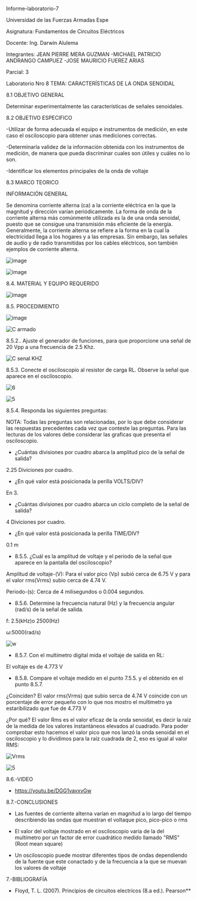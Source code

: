 Informe-laboratorio-7

Universidad de las Fuerzas Armadas Espe

Asignatura: Fundamentos de Circuitos Eléctricos

Docente: Ing. Darwin Alulema

Integrantes: JEAN PIERRE MERA GUZMAN -MICHAEL PATRICIO ANDRANGO CAMPUEZ -JOSE MAURICIO FUEREZ ARIAS

Parcial: 3

Laboratorio Nro 8 TEMA: CARACTERÍSTICAS DE LA ONDA SENOIDAL

8.1 OBJETIVO GENERAL

Determinar experimentalmente las características de señales senoidales.

8.2 OBJETIVO ESPECIFICO

-Utilizar de forma adecuada el equipo e instrumentos de medición, en este caso el osciloscopio para obtener unas mediciones correctas.

-Determinarla validez de la información obtenida con los instrumentos de medición, de manera que pueda discriminar cuales son útiles y cuáles no lo son.

-Identificar los elementos principales de la onda de voltaje

8.3 MARCO TEORICO

INFORMACIÓN GENERAL

Se denomina corriente alterna (ca) a la corriente eléctrica en la que la magnitud y dirección varían periódicamente. La forma de onda de la corriente alterna más comúnmente utilizada es la de una onda senoidal, puesto que se consigue una transmisión más eficiente de la energía. Generalmente, la corriente alterna se refiere a la forma en la cual la electricidad llega a los hogares y a las empresas. Sin embargo, las señales de audio y de radio transmitidas por los cables eléctricos, son también ejemplos de corriente alterna.
 
![image](https://user-images.githubusercontent.com/104911658/219137803-3be64614-2977-4493-ae38-6c072e6d2849.png)

![image](https://user-images.githubusercontent.com/104911658/219138223-62fd2e0e-55a2-4f09-a94b-2f59ce91b89a.png)

8.4. MATERIAL Y EQUIPO REQUERIDO

![image](https://user-images.githubusercontent.com/107088999/219174445-541272ab-f8e3-4d7c-a278-d36c1c18a40b.png)

8.5. PROCEDIMIENTO

![image](https://user-images.githubusercontent.com/107088999/219174566-5a31f846-7845-4ebb-b392-a002512c7c06.png)

![C armado](https://user-images.githubusercontent.com/117534483/219407025-665f58b0-3271-4a1f-a632-5d41c214a51f.png)

8.5.2.. Ajuste el generador de funciones, para que proporcione una señal de 20 Vpp a
una frecuencia de 2.5 Khz.

![C senal KHZ](https://user-images.githubusercontent.com/117534483/219407150-899cd0ee-016e-4827-8872-530e7f2cd487.png)

8.5.3. Conecte el osciloscopio al resistor de carga RL. Observe la señal que aparece en
el osciloscopio.

![6](https://user-images.githubusercontent.com/117534483/219410160-eebf0048-2df6-4eef-8eea-9d82c92b2382.jpeg)

![5](https://user-images.githubusercontent.com/117534483/219420048-6077c83b-5fba-408c-b386-d51d3fecd45d.jpeg)

8.5.4. Responda las siguientes preguntas:

NOTA: Todas las preguntas son relacionadas, por lo que debe considerar las respuestas
precedentes cada vez que conteste las preguntas. Para las lecturas de los valores debe
considerar las graficas que presenta el osciloscopio.

*  ¿Cuántas divisiones por cuadro abarca la amplitud pico de la señal de salida?

2.25 Diviciones por cuadro.

*  ¿En qué valor está posicionada la perilla VOLTS/DIV? 	

En 3.

*  ¿Cuántas divisiones por cuadro abarca un ciclo completo de la señal de salida?

4 Diviciones por cuadro.

* ¿En qué valor está posicionada la perilla TIME/DIV? 	

0.1 m

*  8.5.5.	¿Cuál es la amplitud de voltaje y el periodo de la señal que aparece en la pantalla del osciloscopio?

Amplitud de voltaje-(V): Para el valor pico (Vp) subió cerca de 6.75 V y para el valor rms(Vrms) subio cerca de 4.74 V.

Periodo-(s): Cerca de 4 milisegundos o 0.004 segundos.

*  8.5.6.	Determine la frecuencia natural (Hz) y la frecuencia angular (rad/s) de la señal de salida.

f: 2.5(kHz)o 2500(Hz) 

ω:5000(rad/s)

![w](https://user-images.githubusercontent.com/117534483/219419420-3db5d61f-ca48-4e9e-be45-98ab5862a7ed.png)

*  8.5.7.	Con el multímetro digital mida el voltaje de salida en RL:

El voltaje es de 4.773 V

*  8.5.8.	Compare el voltaje medido en el punto 7.5.5. y el obtenido en el punto 8.5.7.

¿Coinciden? 
El valor rms(Vrms) que subio serca de 4.74 V coincide con un porcentaje de error pequeño con lo que nos mostro el multimetro ya estaribilizado que fue de 4.773 V

¿Por qué?
El valor Rms es el valor eficaz de la onda senoidal, es decir la raíz de la medida de los valores instantáneos elevados al cuadrado. Para poder comprobar esto hacemos el valor pico que nos lanzó la onda senoidal en el osciloscopio y lo dividimos para la raíz cuadrada de 2, eso es igual al valor RMS:

![Vrms](https://user-images.githubusercontent.com/117534483/219418755-deb3b36c-cedf-47c5-9a9f-39d33a9d4d08.png)

![5](https://user-images.githubusercontent.com/117534483/219420617-1686e30c-403b-40ae-8f4a-032ae3c881b2.jpeg)

8.6.-VIDEO

*  https://youtu.be/DGG1vavxvGw

8.7.-CONCLUSIONES

*  Las fuentes de corriente alterna varían en magnitud a lo largo del tiempo describiendo las ondas que muestran el voltaque pico, pico-pico o rms

*  El valor del voltaje mostrado en el osciloscopio varia de la del multímetro por un factor de error cuadrático medido llamado "RMS" (Root mean square)

*  Un osciloscopio puede mostrar diferentes tipos de ondas dependiendo de la fuente que este conactado y de la frecuencia a la que se muevan los valores de voltaje

7.-BIBLIOGRAFÍA

*  Floyd, T. L. (2007). Principios de circuitos electricos (8.a ed.). Pearson**










